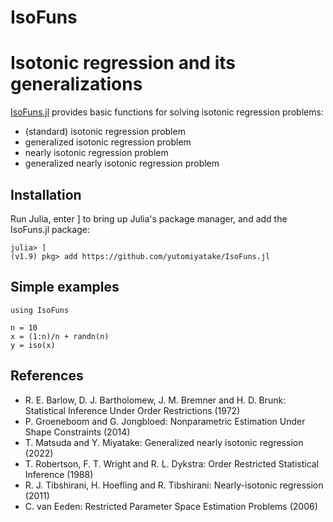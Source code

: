 # IsoFuns


# Isotonic regression and its generalizations

[IsoFuns.jl](https://yutomiyatake.github.io/IsoFuns.jl/build/func/iso.html) provides basic functions for solving isotonic regression problems:

+ (standard) isotonic regression problem
+ generalized isotonic regression problem
+ nearly isotonic regression problem
+ generalized nearly isotonic regression problem

## Installation

Run Julia, enter ] to bring up Julia's package manager, and add the IsoFuns.jl package:

```
julia> ]
(v1.9) pkg> add https://github.com/yutomiyatake/IsoFuns.jl
```

## Simple examples

```
using IsoFuns

n = 10
x = (1:n)/n + randn(n)
y = iso(x)
```


## References

+ R. E. Barlow, D. J. Bartholomew, J. M. Bremner and H. D. Brunk: Statistical Inference Under Order Restrictions (1972)
+ P. Groeneboom and G. Jongbloed: Nonparametric Estimation Under Shape Constraints (2014)
+ T. Matsuda and Y. Miyatake: Generalized nearly isotonic regression (2022)
+ T. Robertson, F. T. Wright and R. L. Dykstra: Order Restricted Statistical Inference (1988)
+ R. J. Tibshirani, H. Hoefling and R. Tibshirani: Nearly-isotonic regression (2011)
+ C. van Eeden: Restricted Parameter Space Estimation Problems (2006)

